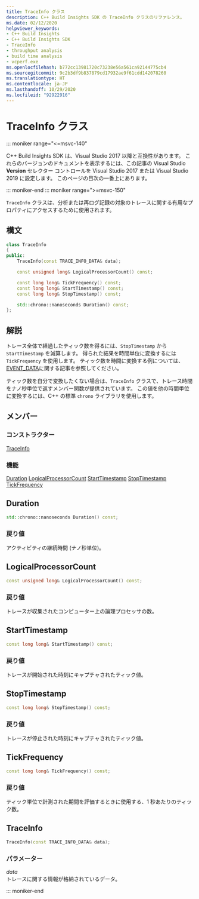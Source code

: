 ```yaml
---
title: TraceInfo クラス
description: C++ Build Insights SDK の TraceInfo クラスのリファレンス。
ms.date: 02/12/2020
helpviewer_keywords:
- C++ Build Insights
- C++ Build Insights SDK
- TraceInfo
- throughput analysis
- build time analysis
- vcperf.exe
ms.openlocfilehash: b772cc13981720c73238e56a561ca92144775cb4
ms.sourcegitcommit: 9c2b3df9b837879cd17932ae9f61cdd142078260
ms.translationtype: HT
ms.contentlocale: ja-JP
ms.lasthandoff: 10/29/2020
ms.locfileid: "92922916"
---
```

# <a name="traceinfo-class"></a>TraceInfo クラス

::: moniker range="<=msvc-140"

C++ Build Insights SDK は、Visual Studio 2017 以降と互換性があります。 これらのバージョンのドキュメントを表示するには、この記事の Visual Studio **Version** セレクター コントロールを Visual Studio 2017 または Visual Studio 2019 に設定します。 このページの目次の一番上にあります。

::: moniker-end
::: moniker range=">=msvc-150"

`TraceInfo` クラスは、分析または再ログ記録の対象のトレースに関する有用なプロパティにアクセスするために使用されます。

## <a name="syntax"></a>構文

```cpp
class TraceInfo
{
public:
    TraceInfo(const TRACE_INFO_DATA& data);

    const unsigned long& LogicalProcessorCount() const;

    const long long& TickFrequency() const;
    const long long& StartTimestamp() const;
    const long long& StopTimestamp() const;

    std::chrono::nanoseconds Duration() const;
};
```

## <a name="remarks"></a>解説

トレース全体で経過したティック数を得るには、`StopTimestamp` から `StartTimestamp` を減算します。 得られた結果を時間単位に変換するには `TickFrequency` を使用します。 ティック数を時間に変換する例については、[EVENT_DATA](../c-event-data-types/event-data-struct.md)に関する記事を参照してください。

ティック数を自分で変換したくない場合は、`TraceInfo` クラスで、トレース時間をナノ秒単位で返すメンバー関数が提供されています。 この値を他の時間単位に変換するには、C++ の標準 `chrono` ライブラリを使用します。

## <a name="members"></a>メンバー

### <a name="constructors"></a>コンストラクター

[TraceInfo](#trace-info)

### <a name="functions"></a>機能

[Duration](#duration)
[LogicalProcessorCount](#logical-processor-count)
[StartTimestamp](#start-timestamp)
[StopTimestamp](#stop-timestamp)
[TickFrequency](#tick-frequency)

## <a name="duration"></a><a name="duration"></a> Duration

```cpp
std::chrono::nanoseconds Duration() const;
```

### <a name="return-value"></a>戻り値

アクティビティの継続時間 (ナノ秒単位)。

## <a name="logicalprocessorcount"></a><a name="logical-processor-count"></a> LogicalProcessorCount

```cpp
const unsigned long& LogicalProcessorCount() const;
```

### <a name="return-value"></a>戻り値

トレースが収集されたコンピューター上の論理プロセッサの数。

## <a name="starttimestamp"></a><a name="start-timestamp"></a> StartTimestamp

```cpp
const long long& StartTimestamp() const;
```

### <a name="return-value"></a>戻り値

トレースが開始された時刻にキャプチャされたティック値。

## <a name="stoptimestamp"></a><a name="stop-timestamp"></a> StopTimestamp

```cpp
const long long& StopTimestamp() const;
```

### <a name="return-value"></a>戻り値

トレースが停止された時刻にキャプチャされたティック値。

## <a name="tickfrequency"></a><a name="tick-frequency"></a> TickFrequency

```cpp
const long long& TickFrequency() const;
```

### <a name="return-value"></a>戻り値

ティック単位で計測された期間を評価するときに使用する、1 秒あたりのティック数。

## <a name="traceinfo"></a><a name="trace-info"></a> TraceInfo

```cpp
TraceInfo(const TRACE_INFO_DATA& data);
```

### <a name="parameters"></a>パラメーター

*data*\
トレースに関する情報が格納されているデータ。

::: moniker-end
